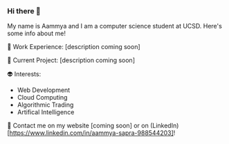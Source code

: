 ### Hi there 👋

My name is Aammya and I am a computer science student at UCSD. Here's some info about me!

🐳 Work Experience:
[description coming soon]

🐥 Current Project:
[description coming soon]

👽 Interests:
- Web Development
- Cloud Computing
- Algorithmic Trading
- Artifical Intelligence

💬 Contact me on my website [coming soon] or on (LinkedIn)[https://www.linkedin.com/in/aammya-sapra-988544203]!




<!--
**doraemon127/doraemon127** is a ✨ _special_ ✨ repository because its `README.md` (this file) appears on your GitHub profile.

Here are some ideas to get you started:

- 🔭 I’m currently working on ...
- 🌱 I’m currently learning ...
- 👯 I’m looking to collaborate on ...
- 🤔 I’m looking for help with ...
- 💬 Ask me about ...
- 📫 How to reach me: ...
- 😄 Pronouns: ...
- ⚡ Fun fact: ...
-->

